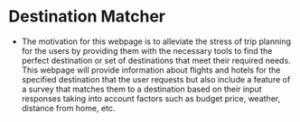 # Destination Matcher
- The motivation for this webpage is to alleviate the stress of trip planning for the users by providing them with the necessary tools to find the perfect destination or set of destinations that meet their required needs. This webpage will provide information about flights and hotels for the specified destination that the user requests but also include a feature of a survey that matches them to a destination based on their input responses taking into account factors such as budget price, weather, distance from home, etc. 

